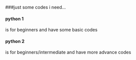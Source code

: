 
###just some codes i need...
 #### python 1
 is for beginners and have some basic codes
  #### python 2
  is for beginners/intermediate and have more advance codes
